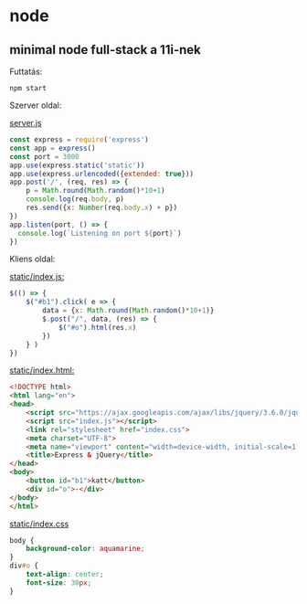 # node

## minimal node full-stack a 11i-nek

Futtatás:

```
npm start
```

Szerver oldal:

[server.js](https://github.com/tomuwhu/node/blob/main/server.js)

```javascript
const express = require('express')
const app = express()
const port = 3000
app.use(express.static('static'))
app.use(express.urlencoded({extended: true}))
app.post('/', (req, res) => {
    p = Math.round(Math.random()*10+1)
    console.log(req.body, p)
    res.send({x: Number(req.body.x) + p})
})
app.listen(port, () => {
  console.log(`Listening on port ${port}`)
})
```

Kliens oldal:

[static/index.js:](https://github.com/tomuwhu/node/blob/main/static/index.js)

```javascript
$(() => {
    $("#b1").click( e => {
        data = {x: Math.round(Math.random()*10+1)}
        $.post("/", data, (res) => {
            $("#o").html(res.x) 
        })
    } )
})
```
[static/index.html:](https://github.com/tomuwhu/node/blob/main/static/index.html)

```html
<!DOCTYPE html>
<html lang="en">
<head>
    <script src="https://ajax.googleapis.com/ajax/libs/jquery/3.6.0/jquery.min.js"></script>
    <script src="index.js"></script>
    <link rel="stylesheet" href="index.css">
    <meta charset="UTF-8">
    <meta name="viewport" content="width=device-width, initial-scale=1.0">
    <title>Express & jQuery</title>
</head>
<body>
    <button id="b1">katt</button>
    <div id="o">-</div>
</body>
</html>
```

[static/index.css](https://github.com/tomuwhu/node/blob/main/static/index.css)

```css
body {
    background-color: aquamarine;
}
div#o {
    text-align: center;
    font-size: 30px;
}
```
